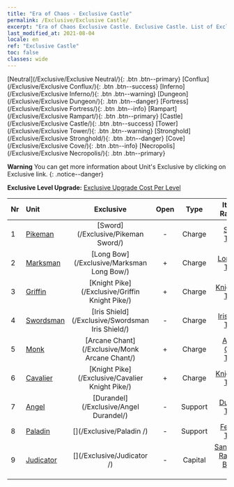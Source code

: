 ```yaml
---
title: "Era of Chaos - Exclusive Castle"
permalink: /Exclusive/Exclusive Castle/
excerpt: "Era of Chaos Exclusive Castle. Exclusive Castle. List of Exclusive Castle in Era of Chaos"
last_modified_at: 2021-08-04
locale: en
ref: "Exclusive Castle"
toc: false
classes: wide
---
```

 [Neutral](/Exclusive/Exclusive Neutral/){: .btn .btn--primary} [Conflux](/Exclusive/Exclusive Conflux/){: .btn .btn--success} [Inferno](/Exclusive/Exclusive Inferno/){: .btn .btn--warning} [Dungeon](/Exclusive/Exclusive Dungeon/){: .btn .btn--danger} [Fortress](/Exclusive/Exclusive Fortress/){: .btn .btn--info} [Rampart](/Exclusive/Exclusive Rampart/){: .btn .btn--primary} [Castle](/Exclusive/Exclusive Castle/){: .btn .btn--success} [Tower](/Exclusive/Exclusive Tower/){: .btn .btn--warning} [Stronghold](/Exclusive/Exclusive Stronghold/){: .btn .btn--danger} [Cove](/Exclusive/Exclusive Cove/){: .btn .btn--info} [Necropolis](/Exclusive/Exclusive Necropolis/){: .btn .btn--primary} 

**Warning** You can get more information about Unit's Exclusive by clicking on Exclusive link. 
{: .notice--danger}

 **Exclusive Level Upgrade:** [Exclusive Upgrade Cost Per Level](/Exclusive/ExclusiveUpgradeCostPerLevel/)

  | Nr |         Unit        | Exclusive | Open  |    Type   |  Item to Rank UP      |  Skin   |
  |:---|:--------------------|:-------------:|:-----:|:---------:|:---------------------:|:-------:|
  | 1  | [Pikeman](/units/Pikeman/) | [Sword](/Exclusive/Pikeman Sword/) | - | Charge | [Sword Token](/Items/con_912/) | - |
  | 2  | [Marksman](/units/Marksman/) | [Long Bow](/Exclusive/Marksman Long Bow/) | + | Charge | [Long Bow Token](/Items/con_914/) | - |
  | 3  | [Griffin](/units/Griffin/) | [Knight Pike](/Exclusive/Griffin Knight Pike/) | + | Charge | [Knight Pike Token](/Items/con_916/) | - |
  | 4  | [Swordsman](/units/Swordsman/) | [Iris Shield](/Exclusive/Swordsman Iris Shield/) | - | Charge | [Iris Shield Token](/Items/con_913/) | - |
  | 5  | [Monk](/units/Monk/) | [Arcane Chant](/Exclusive/Monk Arcane Chant/) | + | Charge | [Arcane Chant Token](/Items/con_915/) | - |
  | 6  | [Cavalier](/units/Cavalier/) | [Knight Pike](/Exclusive/Cavalier Knight Pike/) | + | Charge | [Knight Pike Token](/Items/con_916/) | - |
  | 7  | [Angel](/units/Angel/) | [Durandel](/Exclusive/Angel Durandel/) | - | Support | [Durandel Token](/Items/con_973/) | [Durandel Special Skin](/Items/con_641/) |
  | 8  | [Paladin](/units/Paladin/) | [](/Exclusive/Paladin /) | - | Support | [Fearless Token](/Items/con_974/) | [Fearless Special Skin](/Items/con_642/) |
  | 9  | [Judicator](/units/Judicator/) | [](/Exclusive/Judicator /) | - | Capital | [Sanctuary's Radiance Banner Soul](/Items/con_975/) | [Tool_210909](/Items/con_643/) |
